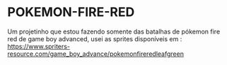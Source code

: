 # POKEMON-FIRE-RED
Um projetinho que estou fazendo somente das batalhas de pókemon fire red de game boy advanced, usei as sprites disponíveis em : https://www.spriters-resource.com/game_boy_advance/pokemonfireredleafgreen
